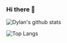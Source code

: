 ### Hi there 👋

![Dylan's github stats](https://github-readme-stats.vercel.app/api?username=dylantompkins&show_icons=true&theme=react) 

![Top Langs](https://github-readme-stats.vercel.app/api/top-langs/?username=dylantompkins&layout=compact&theme=react)

<!--
**dylantompkins/dylantompkins** is a ✨ _special_ ✨ repository because its `README.md` (this file) appears on your GitHub profile.

Here are some ideas to get you started:

- 🔭 I’m currently working on ...
- 🌱 I’m currently learning ...
- 👯 I’m looking to collaborate on ...
- 🤔 I’m looking for help with ...
- 💬 Ask me about ...
- 📫 How to reach me: ...
- 😄 Pronouns: ...
- ⚡ Fun fact: ...
-->

